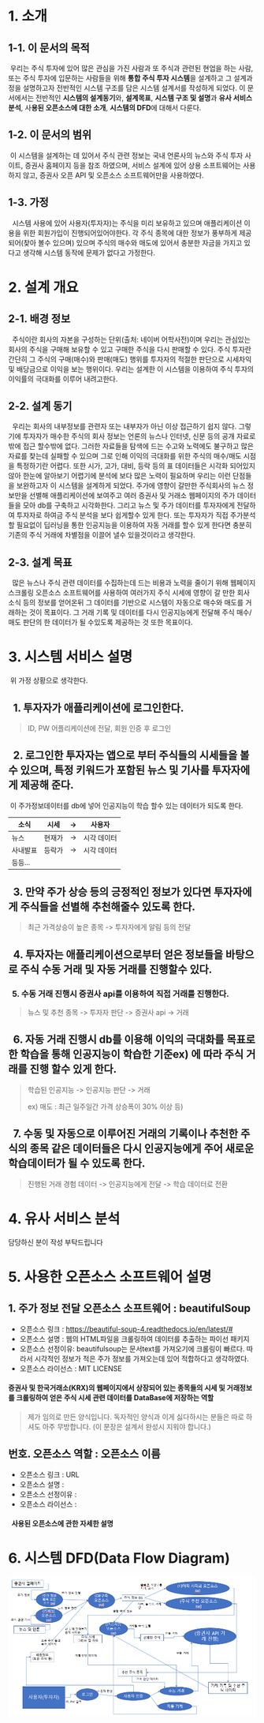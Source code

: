 # 1. 소개

## 1-1. 이 문서의 목적

&nbsp;우리는 주식 투자에 있어 많은 관심을 가진 사람과 또 주식과 관련된 현업을 하는 사람, 또는 주식 투자에 입문하는 사람들을 위해 **통합 주식 투자 시스템**을 설계하고 그 설계과정을 설명하고자 전반적인 시스템 구조를 담은 시스템 설계서를 작성하게 되었다. 이 문서에서는 전반적인 **시스템의 설계동기**와, **설계목표**, **시스템 구조 및 설명**과 **유사 서비스 분석**, 사**용된 오픈소스에 대한 소개**, **시스템의 DFD**에 대해서 다룬다.

## 1-2. 이 문서의 범위

&nbsp;이 시스템을 설계하는 데 있어서 주식 관련 정보는 국내 언론사의 뉴스와 주식 투자 사이트, 증권사 홈페이지 등을 참조 하였으며, 서비스 설계에 있어 상용 소프트웨어는 사용하지 않고, 증권사 오픈 API 및 오픈소스 소프트웨어만을 사용하였다.

## 1-3. 가정

&nbsp; 시스템 사용에 있어 사용자(투자자)는 주식을 미리 보유하고 있으며 애플리케이션 이용을 위한 회원가입이 진행되어있어야한다. 각 주식 종목에 대한 정보가 풍부하게 제공되어(찾아 볼수 있으며) 있으며 주식의 매수와 매도에 있어서 충분한 자금을 가지고 있다고 생각해 시스템 동작에 문제가 없다고 가정한다.

# 2. 설계 개요

## 2-1. 배경 정보

&nbsp; 주식이란 회사의 자본을 구성하는 단위(출처: 네이버 어학사전)이며 우리는 관심있는 회사의 주식을 구매해 보유할 수 있고 구매한 주식을 다시 판매할 수 있다. 주식 투자란 간단히 그 주식의 구매(매수)와 판매(매도) 행위를 투자자의 적절한 판단으로 시세차익 및 배당금으로 이익을 보는 행위이다. 우리는 설계한 이 시스템을 이용하여 주식 투자의 이익률의 극대화를 이루어 내려고한다.

## 2-2. 설계 동기

&nbsp; 우리는 회사의 내부정보를 관련자 또는 내부자가 아닌 이상 접근하기 쉽지 않다. 그렇기에 투자자가 매수한 주식의 회사 정보는 언론의 뉴스나 인터넷, 신문 등의 공개 자료로 밖에 접근 할수밖에 없다. 그러한 자료들을 탐색에 드는 수고와 노력에도 불구하고 많은 자료를 찾는데 실패할 수 있으며 그로 인해 이익의 극대화를 위한 주식의 매수/매도 시점을 특정하기란 어렵다. 또한 시가, 고가, 대비, 등락 등의 표 데이터들은 시각화 되어있지 않아 한눈에 알아보기 어렵기에 분석에 보다 많은 노력이 필요하며 우리는 이런 단점들을 보완하고자 이 시스템을 설계하게 되었다. 주가에 영향이 갈만한 주식회사의 뉴스 정보만을 선별해 애플리케이션에 보여주고 여러 증권사 및 거래소 웹페이지의 주가 데이터들을 모아 db를 구축하고 시각화한다. 그리고 뉴스 및 주가 데이터를 투자자에게 전달하여 투자자로 하여금 주식 분석을 보다 쉽게할수 있게 한다. 또는 투자자가 직접 주가분석 할 필요없이 딥러닝을 통한 인공지능을 이용하여 자동 거래를 할수 있게 한다면 충분히 기존의 주식 거래에 차별점을 이끌어 낼수 있을것이라고 생각한다.

## 2-3. 설계 목표

&nbsp; 많은 뉴스나 주식 관련 데이터를 수집하는데 드는 비용과 노력을 줄이기 위해 웹페이지 스크롤링 오픈소스 소프트웨어를 사용하여 여러가지 주식 시세에 영향이 갈 만한 회사 소식 등의 정보를 얻어온뒤 그 데이터를 기반으로 시스템이 자동으로 매수와 매도를 거래하는 것이 목표이다. 그 거래 기록 및 데이터를 다시 인공지능에게 전달해 주식 매수/매도 판단의 한 데이터가 될 수있도록 제공하는 것 또한 목표이다.

# 3. 시스템 서비스 설명

&nbsp;위 가정 상황으로 생각한다.

## &nbsp; 1. 투자자가 애플리케이션에 로그인한다.

> ID, PW 어플리케이션에 전달, 회원 인증 후 로그인



## &nbsp; 2. 로그인한 투자자는 앱으로 부터 주식들의 시세들을 볼수 있으며, 특정 키워드가 포함된 뉴스 및 기사를 투자자에게 제공해 준다.

​    이 주가정보데이터를 db에 넣어 인공지능이 학습 할수 있는 데이터가 되도록 한다.

| 소식    | 시세   | ->   | 사용자    |
| ----- | ---- | ---- | ------ |
| 뉴스    | 현재가  | ->   | 시각 데이터 |
| 사내발표  | 등락가  | ->   | 시각 데이터 |
| 등등... |      |      |        |

## &nbsp; 3. 만약 주가 상승 등의 긍정적인 정보가 있다면 투자자에게 주식들을 선별해 추천해줄수 있도록 한다.

> 최근 가격상승이 높은 종목 -> 투자자에게 알림 등의 전달



## &nbsp; 4. 투자자는 애플리케이션으로부터 얻은 정보들을 바탕으로 주식 수동 거래 및 자동 거래를 진행할수 있다.

### &nbsp; 5. 수동 거래 진행시 증권사 api를 이용하여 직접 거래를 진행한다.

> 뉴스 및 추천 종목 -> 투자자 판단 -> 증권사 api -> 거래



## &nbsp; 6. 자동 거래 진행시 db를 이용해 이익의 극대화를 목표로한 학습을 통해 인공지능이 학습한 기준ex) 에 따라 주식 거래를 진행 할수 있게 한다.

> 학습된 인공지능 -> 인공지능 판단 -> 거래
>
> ex) 매도 : 최근 일주일간 가격 상승폭이 30% 이상 등)



## &nbsp; 7. 수동 및 자동으로 이루어진 거래의 기록이나 추천한 주식의 종목 같은 데이터들은 다시 인공지능에게 주어 새로운 학습데이터가 될 수 있도록 한다.

> 진행된 거래 경험 데이터 -> 인공지능에게 전달 -> 학습 데이터로 전환



# 4. 유사 서비스 분석

 담당하신 분이 작성 부탁드립니다

# 5. 사용한 오픈소스 소프트웨어 설명

## 1. 주가 정보 전달 오픈소스 소프트웨어 : beautifulSoup

- 오픈소스 링크 : https://beautiful-soup-4.readthedocs.io/en/latest/# 
- 오픈소스 설명 : 웹의 HTML파일을 크롤링하여 데이터를 추출하는 파이선 패키지
- 오픈소스 선정이유: beautifulsoup는 문서text를 가져오기에 크롤링이 빠르다. 따라서 시각적인 정보가 적은 주가 정보를 가져오는데 있어 적합하다고 생각하였다.
- 오픈소스 라이선스 : MIT LICENSE

#### 증권사 및 한국거래소(KRX)의 웹페이지에서 상장되어 있는 종목들의 시세 및 거래정보를 크롤링하여 얻은 주식 시세 관련 데이터를 DataBase에 저장하는 역할



> 제가 임의로 만든 양식입니다. 독자적인 양식과 이게 싫다하시는 분들은 따로 하셔도 아주 무방합니다. (이 문장은 설계서 완성시 지워야 합니다.)

## 번호. 오픈소스 역할 : 오픈소스 이름

- 오픈소스 링크 : URL
- 오픈소스 설명 : 
- 오픈소스 선정이유 : 
- 오픈소스 라이선스 : 

#### &nbsp; 사용된 오픈소스에 관한 자세한 설명



# 6. 시스템 DFD(Data Flow Diagram)

![dfdver2](./img/dfdver2.png)

